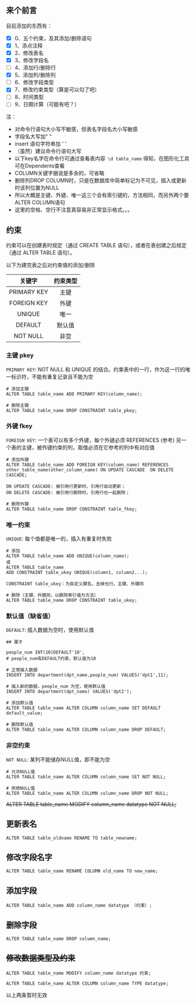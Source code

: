 ## 来个前言

目前添加的东西有：

- [x] 0、五个约束，及其添加/删除语句
- [x] 1、添点注释
- [x] 2、修改表名
- [x] 3、修改字段名
- [ ] 4、添加行/删除行
- [x] 5、添加列/删除列
- [ ] 6、修改字段类型
- [x] 7、修改约束类型（算是可以勾了吧）
- [ ] 8、时间类型
- [ ] 9、日期计算（可能有吧？）

注：

- 对命令行语句大小写不敏感，但表名字段名大小写敏感
- 字段名大写加" "
- insert 语句字符串加 ' '
- （虽然）建议命令行语句大写
- 以下key名字在命令行可通过查看表内容` \d table_name` 得知，在图形化工具可在Dependents查看
- COLUMN关键字据说是多余的，可省略
- 删除列DROP COLUMN时，只是在数据库中简单标记为不可见，插入或更新时该列位置为NULL
- 所以大概是主键、外键、唯一这三个会有索引键的，方法相同，而另外两个要ALTER COLUMN语句
- 这里的空格、空行不注意真容易非正常显示格式。。。



## 约束

约束可以在创建表时规定（通过 CREATE TABLE 语句），或者在表创建之后规定（通过 ALTER TABLE 语句）。

以下为建完表之后对约束值的添加/删除


|   关键字    | 约束类型 |
| :---------: | :------: |
| PRIMARY KEY |   主键   |
| FOREIGN KEY |   外键   |
|   UNIQUE    |   唯一   |
|   DEFAULT   |  默认值  |
|  NOT NULL   |   非空   |

### 主键 pkey

`PRIMARY KEY`: NOT NULL 和 UNIQUE 的结合。约束表中的一行，作为这一行的唯一标识符，不能有重复记录且不能为空

```
# 添加主键
ALTER TABLE table_name ADD PRIMARY KEY(column_name);

# 删除主键
ALTER TABLE table_name DROP CONSTRAINT table_pkey;
```



### 外键 fkey

`FOREIGN KEY`: 一个表可以有多个外键，每个外键必须 REFERENCES (参考) 另一个表的主键，被外键约束的列，取值必须在它参考的列中有对应值

```
# 添加外键
ALTER TABLE table_name ADD FOREIGN KEY(column_name) REFERENCES other_table_name(other_column_name) ON UPDATE CASCADE  ON DELETE CASCADE;

ON UPDATE CASCADE: 被引用行更新时，引用行自动更新； 
ON DELETE CASCADE: 被引用行删除时，引用行也一起删除；

# 删除外键
ALTER TABLE table_name DROP CONSTRAINT table_fkey;
```



### 唯一约束

`UNIQUE`: 每个值都是唯一的，插入有重复时失败

```
# 添加
ALTER TABLE table_name ADD UNIQUE(column_name);
或
ALTER TABLE table_name
ADD CONSTRAINT table_ukey UNIQUE(column1, column2...);

CONSTRAINT table_ukey：为自定义键名，去掉也行，主键、外键同

# 删除（主键、外键同，以删除索引值为方法）
ALTER TABLE table_name DROP CONSTRAINT table_ukey;
```




### 默认值（缺省值）

`DEFAULT`: 插入数据为空时，使用默认值

```
## 栗子

people_num INT(10)DEFAULT'10',
# people_num有DEFAULT约束，默认值为10

# 正常插入数据
INSERT INTO department(dpt_name,people_num) VALUES('dpt1',11);

# 插入新的数据，people_num 为空，使用默认值
INSERT INTO department(dpt_name) VALUES('dpt2');
```



```
# 添加默认值
ALTER TABLE table_name ALTER COLUMN column_name SET DEFAULT default_value;

# 删除默认值
ALTER TABLE table_name ALTER COLUMN column_name DROP DEFAULT;
```




### 非空约束

`NOT NULL`: 某列不能储存NULL值，即不能为空

```
# 允许NULL值
ALTER TABLE table_name ALTER COLUMN column_name SET NOT NULL;

# 拒绝NULL值
ALTER TABLE table_name ALTER COLUMN column_name DROP NOT NULL;
```


~~ALTER TABLE table_name MODIFY column_name datatype NOT NULL;~~



## 更新表名

```
ALTER TABLE table_oldname RENAME TO table_newname;
```



## 修改字段名字

```
ALTER TABLE table_name RENAME COLUMN old_name TO new_name;
```



## 添加字段

```
ALTER TABLE table_name ADD column_name datatype （约束）;
```



## 删除字段

```
ALTER TABLE table_name DROP column_name;
```



##  ~~修改数据类型及约束~~

```
ALTER TABLE table_name MODIFY column_name datatype 约束;

ALTER TABLE table_name ALTER COLUMN column_name TYPE datatype;
```


以上两条暂时无效